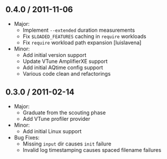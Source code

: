## 0.4.0 / 2011-11-06
  * Major:
    * Implement `--extended` duration measurements
    * Fix `$LOADED_FEATURES` caching in `require` workloads
    * Fix `require` workload path expansion [luislavena]
  * Minor:
    * Add initial version support
    * Update VTune AmplifierXE support
    * Add initial AQtime config support
    * Various code clean and refactorings

## 0.3.0 / 2011-02-14
  * Major:
    * Graduate from the scouting phase
    * Add VTune profiler provider
  * Minor:
    * Add initial Linux support
  * Bug Fixes:
    * Missing `input` dir causes `init` failure
    * Invalid log timestamping causes spaced filename failures
